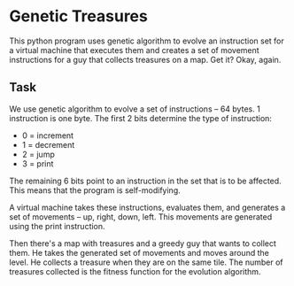 # Genetic Treasures

This python program uses genetic algorithm to evolve an instruction set for a virtual machine that
executes them and creates a set of movement instructions for a guy that collects treasures on a
map. Get it? Okay, again.

## Task

We use genetic algorithm to evolve a set of instructions – 64 bytes. 1 instruction is one byte. The
first 2 bits determine the type of instruction:

- 0 = increment
- 1 = decrement
- 2 = jump
- 3 = print

The remaining 6 bits point to an instruction in the set that is to be affected. This means that the
program is self-modifying.

A virtual machine takes these instructions, evaluates them, and generates a set of movements – up,
right, down, left. This movements are generated using the print instruction.

Then there's a map with treasures and a greedy guy that wants to collect them. He takes the
generated set of movements and moves around the level. He collects a treasure when they are on the
same tile. The number of treasures collected is the fitness function for the evolution algorithm.

